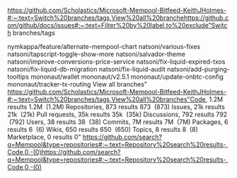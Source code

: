 https://github.com/Scholastics/Microsoft-Mempool-Bitfeed-KeithJHolmes-#:~:text=Switch%20branches/tags,View%20all%20branchehttps://github.com/github/docs/issues#:~:text=Filter%20by%20label,to%20exclude"Switch branches/tags

nymkappa/feature/alternate-mempool-chart
natsoni/various-fixes
natsoni/tapscript-toggle-show-more
natsoni/salvador-theme
natsoni/improve-conversions-price-service
natsoni/fix-liquid-expired-txos
natsoni/fix-liquid-db-migration
natsoni/fix-liquid-audit
natsoni/add-purging-tooltips
mononaut/wallet
mononaut/v2.5.1
mononaut/update-onbtc-config
mononaut/tracker-tx-routing
View all branches"
 https://github.com/Scholastics/Microsoft-Mempool-Bitfeed-KeithJHolmes-#:~:text=Switch%20branches/tags,View%20all%20branches"Code, 1.2M results
1.2M
 (1.2M)
Repositories, 873 results
873
 (873)
Issues, 21k results
21k
 (21k)
Pull requests, 35k results
35k
 (35k)
Discussions, 792 results
792
 (792)
Users, 38 results
38
 (38)
Commits, 7M results
7M
 (7M)
Packages, 6 results
6
 (6)
Wikis, 650 results
650
 (650)
Topics, 8 results
8
 (8)
Marketplace, 0 results
0"
 https://github.com/search?q=Mempool&type=repositories#:~:text=Repository%20search%20results-,Code,0,-(0)https://github.com/search?q=Mempool&type=repositories#:~:text=Repository%20search%20results-,Code,0,-(0)
